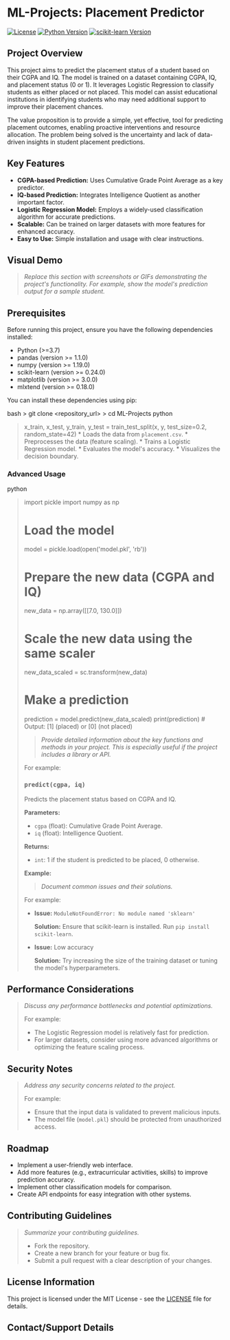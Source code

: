
# ML-Projects: Placement Predictor

[![License](https://img.shields.io/badge/License-MIT-yellow.svg)](https://opensource.org/licenses/MIT)
[![Python Version](https://img.shields.io/badge/Python-3.7+-blue.svg)](https://www.python.org/downloads/)
[![scikit-learn Version](https://img.shields.io/badge/scikit--learn-0.24.2-orange.svg)](https://scikit-learn.org/stable/index.html)

## Project Overview

This project aims to predict the placement status of a student based on their CGPA and IQ. The model is trained on a dataset containing CGPA, IQ, and placement status (0 or 1).  It leverages Logistic Regression to classify students as either placed or not placed. This model can assist educational institutions in identifying students who may need additional support to improve their placement chances.

The value proposition is to provide a simple, yet effective, tool for predicting placement outcomes, enabling proactive interventions and resource allocation. The problem being solved is the uncertainty and lack of data-driven insights in student placement predictions.

## Key Features

*   **CGPA-based Prediction:** Uses Cumulative Grade Point Average as a key predictor.
*   **IQ-based Prediction:** Integrates Intelligence Quotient as another important factor.
*   **Logistic Regression Model:** Employs a widely-used classification algorithm for accurate predictions.
*   **Scalable:** Can be trained on larger datasets with more features for enhanced accuracy.
*   **Easy to Use:** Simple installation and usage with clear instructions.

## Visual Demo

> *Replace this section with screenshots or GIFs demonstrating the project's functionality. For example, show the model's prediction output for a sample student.*

## Prerequisites

Before running this project, ensure you have the following dependencies installed:

*   Python (>=3.7)
*   pandas (version >= 1.1.0)
*   numpy (version >= 1.19.0)
*   scikit-learn (version >= 0.24.0)
*   matplotlib (version >= 3.0.0)
*   mlxtend (version >= 0.18.0)

You can install these dependencies using pip:

bash
    > git clone <repository_url>
    > cd ML-Projects
    python
> x_train, x_test, y_train, y_test = train_test_split(x, y, test_size=0.2, random_state=42)
>     *   Loads the data from `placement.csv`.
    *   Preprocesses the data (feature scaling).
    *   Trains a Logistic Regression model.
    *   Evaluates the model's accuracy.
    *   Visualizes the decision boundary.

### Advanced Usage

python
> import pickle
> import numpy as np
>
> # Load the model
> model = pickle.load(open('model.pkl', 'rb'))
>
> # Prepare the new data (CGPA and IQ)
> new_data = np.array([[7.0, 130.0]])
>
> # Scale the new data using the same scaler
> new_data_scaled = sc.transform(new_data)
>
> # Make a prediction
> prediction = model.predict(new_data_scaled)
> print(prediction) # Output: [1] (placed) or [0] (not placed)
> > *Provide detailed information about the key functions and methods in your project.  This is especially useful if the project includes a library or API.*
>
> For example:
>
> ### `predict(cgpa, iq)`
>
> Predicts the placement status based on CGPA and IQ.
>
> **Parameters:**
>
> *   `cgpa` (float): Cumulative Grade Point Average.
> *   `iq` (float): Intelligence Quotient.
>
> **Returns:**
>
> *   `int`: 1 if the student is predicted to be placed, 0 otherwise.
>
> **Example:**
>
> > *Document common issues and their solutions.*
>
> For example:
>
> *   **Issue:** `ModuleNotFoundError: No module named 'sklearn'`
>
>     **Solution:** Ensure that scikit-learn is installed. Run `pip install scikit-learn`.
> *   **Issue:** Low accuracy
>
>     **Solution:** Try increasing the size of the training dataset or tuning the model's hyperparameters.

## Performance Considerations

> *Discuss any performance bottlenecks and potential optimizations.*
>
> For example:
>
> *   The Logistic Regression model is relatively fast for prediction.
> *   For larger datasets, consider using more advanced algorithms or optimizing the feature scaling process.

## Security Notes

> *Address any security concerns related to the project.*
>
> For example:
>
> *   Ensure that the input data is validated to prevent malicious inputs.
> *   The model file (`model.pkl`) should be protected from unauthorized access.

## Roadmap

*   Implement a user-friendly web interface.
*   Add more features (e.g., extracurricular activities, skills) to improve prediction accuracy.
*   Implement other classification models for comparison.
*   Create API endpoints for easy integration with other systems.

## Contributing Guidelines

> *Summarize your contributing guidelines.*
>
> *   Fork the repository.
> *   Create a new branch for your feature or bug fix.
> *   Submit a pull request with a clear description of your changes.

## License Information

This project is licensed under the MIT License - see the [LICENSE](LICENSE) file for details.

## Contact/Support Details

